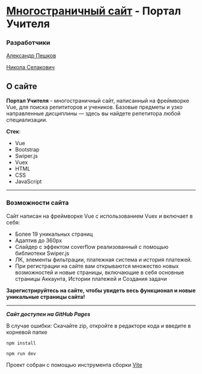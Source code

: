 # [Многостраничный сайт](https://mnenie.github.io/100lawyers/) -  Портал Учителя
### Разработчики

[Александр Пешков](https://github.com/mnenie)

[Никола Селакович](https://github.com/fullstakilla)

## О сайте
__Портал Учителя__ - многостраничный сайт, написанный на фреймворке Vue, для поиска репититоров и учеников. Базовые предметы и узко направленные дисциплины — здесь вы найдете репетитора любой специализации.

__Стек__:
* Vue
* Bootstrap
* Swiper.js
* Vuex
* HTML
* CSS
* JavaScript
___ 
### Возможности сайта
Сайт написан на фреймворке Vue с использованием Vuex и включает в себя:

* Более 19 уникальных страниц
* Адаптив до 360px
* Слайдер с эффектом coverflow реализованный с помощью библиотеки Swiper.js 
* ЛК, элементы фильтрации, платежная система и  история платежей. 
* При регистрации на сайте вам открываются множество новых возможностей и новые страницы, включающие в себя основные страницы Аккаунта, Истории платежей и Создания задачи

__Зарегистрируйтесь на сайте, чтобы увидеть весь функционал и новые уникальные страницы сайта!__


___
___Сайт доступен на GitHub Pages___

В случае ошибки: 
Скачайте zip, откройте в редакторе кода и введите в корневой папке

`npm install`

`npm run dev`

Проект собран с помощью инструмента сборки [Vite](https://vitejs.dev/)
